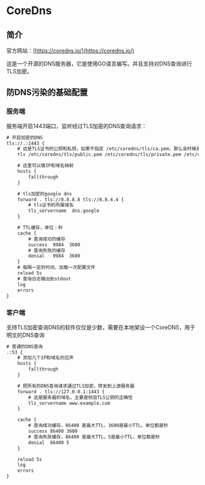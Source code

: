 # CoreDns

## 简介

官方网站：[https://coredns.io/](https://coredns.io/)

这是一个开源的DNS服务器，它是使用GO语言编写。并且支持对DNS查询进行TLS加密。

## 防DNS污染的基础配置

### 服务端

服务端开启1443端口，监听经过TLS加密的DNS查询请求：

```txt
# 开启加密的DNS
tls://.:1443 {
	# 这是TLS证书的公钥和私钥，如果不指定 /etc/coredns/tls/ca.pem，那么会时候系统中的 CA 证书校验服务器证书
    tls /etc/coredns/tls/public.pem /etc/coredns/tls/private.pem /etc/coredns/tls/ca.pem

	# 这里可以做IP和域名映射
    hosts {
        fallthrough
    }

    # tls加密的google dns
    forward . tls://8.8.8.8 tls://8.8.4.4 {
    	# tls证书的所属域名
        tls_servername  dns.google
    }

    # TTL缓存，单位：秒
    cache {
        # 查询成功的缓存
        success  9984  3600
        # 查询失败的缓存
        denial   9984  3600
    }
	# 每隔一定的时间，加载一次配置文件
    reload 5s
    # 查询日志输出到stdout
    log
    errors
}
```

### 客户端

支持TLS加密查询DNS的软件仅仅是少数，需要在本地架设一个CoreDNS，用于明文的DNS查询

```txt
# 普通的DNS查询
.:53 {
    # 添加几个IP和域名的应声
    hosts {
     	fallthrough
    }

	# 把所有的DNS查询请求通过TLS加密，转发到上游服务器
    forward . tls://127.0.0.1:1443 {
    	# 这是服务器的域名，主要是校验TLS公钥的正确性
        tls_servername www.example.com
    }

    cache {
        # 查询成功缓存，86400 是最大TTL，3600是最小TTL，单位都是秒
        success 86400 3600
        # 查询失败缓存，86400 是最大TTL，5是最小TTL，单位都是秒
        denial  86400 5
    }

    reload 5s
    log
    errors
}
```

